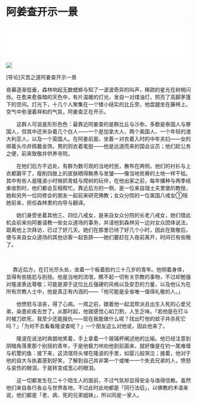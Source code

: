 # 阿姜查开示一景

<iframe frameborder="0" marginwidth="0" marginheight="0" width=500 height=86 src="./mp3/3-0.mp3"></iframe>

![](./img/3-0.webp)

[导论]灭苦之道阿姜查开示一景

夜幕逐渐低垂，森林响起无数蟋蟀与知了一波波奇异的叫声，稀疏的星光在树梢闪烁。在愈来愈昏暗的天色中，有片温暖的灯光，发自一对煤油灯，照亮了高脚茅篷下的空间。灯光下，十几个人聚集在一个矮小结实的比丘旁，他盘腿坐在藤椅上。空气中弥漫着祥和的气氛，阿姜查正在开示。

　　这群人可说是形形色色：最靠近阿姜查的是群比丘与沙弥，多数是泰国人与寮国人，但其中还夹杂着几个白人——一个是加拿大人、两个美国人、一个年轻的澳大利亚人，以及一个英国人。在阿姜前面，坐着一对衣着入时的中年夫妇——女的绑着头巾并佩戴金饰，男的则衣着笔挺——他是远道而来的国会议员；他们趁公务之便，前来致敬并供养寺院。

　　在他们后方不远处，有群为数可观的当地村民，散布在两侧。他们的衬衫与上衣都磨平了，瘦削四肢上的皮肤晒得黝黑与发皱——像当地贫瘠的土地一样干枯。其中有些人是隆波小时候抓青蛙与爬树的玩伴，在他出家之前，每年播种与两季结束收割时，他们都会互相帮忙。靠近后方的一侧，是一位来自瑞士夫里堡的教授，她和另外一位同修会的朋友一起前来研究佛教；女众分院的一位美国八戒女①陪她前来，担任森林里的向导与翻译。

　　她们身旁坐着其他三、四位八戒女，是来自女众分院的长老八戒女，她们借此机会前来向阿姜请教一些女众道场的事务，并请他到森林另一边对女众团体说法，距离他上次拜访，已过了好几天。她们在那里已待了好几个小时，因此在致敬后，便与来自女众道场的其他访客一起告辞——她们要赶在入夜前离开，时间已有些晚了。

　

　 靠近后方，在灯光尽头处，坐着一个板着脸约三十几岁的青年。他侧着身体，显得有些尴尬与别扭。他是当地的流氓，瞧不起一切有关宗教的事物，不过却勉强对隆波表达尊敬；可能是源于这位比丘强硬的风格以及安忍的力量，以及他认为在所有宗教人士中，他是真正有内涵的——「他可能是全省唯一值得礼敬的人。」

　　他愤怒与沮丧，得了心病。一周之前，跟着他一起混帮派且出生入死的心爱兄弟，染患疟疾去世了。从那时起，他就感觉心如刀割，人生乏味。「若他是在打斗时被刀砍死，我至少还能报仇——现在我能做什么呢？找出叮他的蚊子并杀死它吗？」「为何不去看看隆波查呢？」一个朋友这么对他说，因此他来了。

　　隆波在说法时爽朗地笑着，手上拿着一个玻璃杯阐述他的比喻。他已经注意到阴暗角落里那个别扭的青年，于是他极力哄劝他到前面来，就好像是在钓一尾难缠与机警的鱼：接下来，这流氓将头埋在隆波的手里，如婴儿般哭泣；接着，他对于他的自大与执着感到好笑，了解到自己并非第一个或唯一一个失去兄弟的人，愤怒与哀伤的眼泪，于是转变成宽心的眼泪。

　　这一切都发生在二十个陌生人的面前，不过气氛却显得安全与值得信赖。虽然他们来自各行各业与世界各地，不过此时此地都是「同行法侣」，以佛教的术语来说，他们都是「老、病、死的兄弟姐妹」，所以同是一家人。

 

